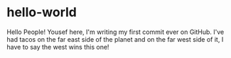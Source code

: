 # hello-world

Hello People!
Yousef here, I'm writing my first commit ever on GitHub.
I've had tacos on the far east side of the planet and on the  far west side of it, I have to say the west wins this one!
